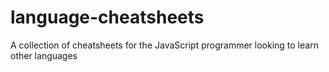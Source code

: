 # language-cheatsheets
A collection of cheatsheets for the JavaScript programmer looking to learn other languages
